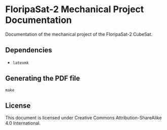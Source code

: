 # FloripaSat-2 Mechanical Project Documentation

Documentation of the mechanical project of the FloripaSat-2 CubeSat.

## Dependencies

* ```latexmk```

## Generating the PDF file

```
make
```

## License

This document is licensed under Creative Commons Attribution-ShareAlike 4.0 International.
